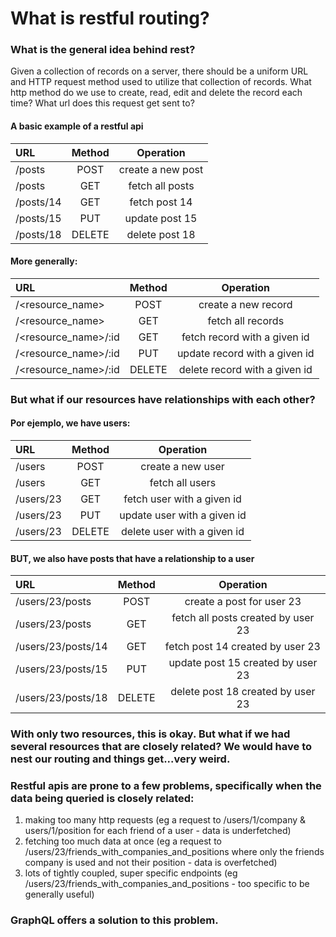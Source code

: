 # What is restful routing? 

### What is the general idea behind rest?
Given a collection of records on a server, there should be a uniform URL and
HTTP request method used to utilize that collection of records. What http method
do we use to create, read, edit and delete the record each time? What url does
this request get sent to?

#### A basic example of a restful api
| URL       | Method |     Operation     |
| :-------- | :----: | :---------------: |
| /posts    |  POST  | create a new post |
| /posts    |  GET   |  fetch all posts  |
| /posts/14 |  GET   |   fetch post 14   |
| /posts/15 |  PUT   |  update post 15   |
| /posts/18 | DELETE |  delete post 18   |

#### More generally:
| URL                  | Method |           Operation           |
| :------------------- | :----: | :---------------------------: |
| /<resource_name>     |  POST  |      create a new record      |
| /<resource_name>     |  GET   |       fetch all records       |
| /<resource_name>/:id |  GET   | fetch record with a given id  |
| /<resource_name>/:id |  PUT   | update record with a given id |
| /<resource_name>/:id | DELETE | delete record with a given id |

### But what if our resources have relationships with each other?

#### Por ejemplo, we have users:
| URL       | Method |          Operation          |
| :-------- | :----: | :-------------------------: |
| /users    |  POST  |      create a new user      |
| /users    |  GET   |       fetch all users       |
| /users/23 |  GET   | fetch user with a given id  |
| /users/23 |  PUT   | update user with a given id |
| /users/23 | DELETE | delete user with a given id |

#### BUT, we also have posts that have a relationship to a user
| URL                | Method |             Operation              |
| :----------------- | :----: | :--------------------------------: |
| /users/23/posts    |  POST  |     create a post for user 23      |
| /users/23/posts    |  GET   | fetch all posts created by user 23 |
| /users/23/posts/14 |  GET   |  fetch post 14 created by user 23  |
| /users/23/posts/15 |  PUT   | update post 15 created by user 23  |
| /users/23/posts/18 | DELETE | delete post 18 created by user 23  |

### With only two resources, this is okay. But what if we had several resources that are closely related? We would have to nest our routing and things get...very weird. 

### Restful apis are prone to a few problems, specifically when the data being queried is closely related:
1. making too many http requests (eg a request to /users/1/company & users/1/position for each friend of a user - data is underfetched)
2. fetching too much data at once (eg a request to /users/23/friends_with_companies_and_positions where only the friends company is used and not their position - data is overfetched)
3. lots of tightly coupled, super specific endpoints (eg /users/23/friends_with_companies_and_positions - too specific to be generally useful)

### GraphQL offers a solution to this problem.
